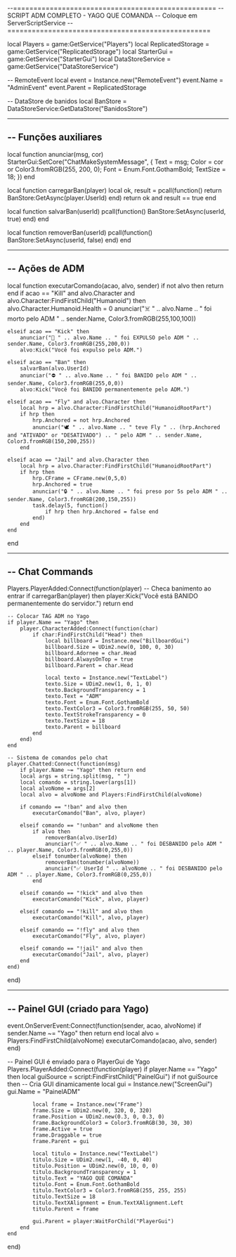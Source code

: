 --==================================================
-- SCRIPT ADM COMPLETO - YAGO QUE COMANDA
-- Coloque em ServerScriptService
--==================================================

local Players = game:GetService("Players")
local ReplicatedStorage = game:GetService("ReplicatedStorage")
local StarterGui = game:GetService("StarterGui")
local DataStoreService = game:GetService("DataStoreService")

-- RemoteEvent
local event = Instance.new("RemoteEvent")
event.Name = "AdminEvent"
event.Parent = ReplicatedStorage

-- DataStore de banidos
local BanStore = DataStoreService:GetDataStore("BanidosStore")

-------------------------------------------------
-- Funções auxiliares
-------------------------------------------------
local function anunciar(msg, cor)
	StarterGui:SetCore("ChatMakeSystemMessage", {
		Text = msg;
		Color = cor or Color3.fromRGB(255, 200, 0);
		Font = Enum.Font.GothamBold;
		TextSize = 18;
	})
end

local function carregarBan(player)
	local ok, result = pcall(function()
		return BanStore:GetAsync(player.UserId)
	end)
	return ok and result == true
end

local function salvarBan(userId)
	pcall(function() BanStore:SetAsync(userId, true) end)
end

local function removerBan(userId)
	pcall(function() BanStore:SetAsync(userId, false) end)
end

-------------------------------------------------
-- Ações de ADM
-------------------------------------------------
local function executarComando(acao, alvo, sender)
	if not alvo then return end
	if acao == "Kill" and alvo.Character and alvo.Character:FindFirstChild("Humanoid") then
		alvo.Character.Humanoid.Health = 0
		anunciar("☠️ " .. alvo.Name .. " foi morto pelo ADM " .. sender.Name, Color3.fromRGB(255,100,100))

	elseif acao == "Kick" then
		anunciar("🚪 " .. alvo.Name .. " foi EXPULSO pelo ADM " .. sender.Name, Color3.fromRGB(255,200,0))
		alvo:Kick("Você foi expulso pelo ADM.")

	elseif acao == "Ban" then
		salvarBan(alvo.UserId)
		anunciar("⛔ " .. alvo.Name .. " foi BANIDO pelo ADM " .. sender.Name, Color3.fromRGB(255,0,0))
		alvo:Kick("Você foi BANIDO permanentemente pelo ADM.")

	elseif acao == "Fly" and alvo.Character then
		local hrp = alvo.Character:FindFirstChild("HumanoidRootPart")
		if hrp then
			hrp.Anchored = not hrp.Anchored
			anunciar("🕊️ " .. alvo.Name .. " teve Fly " .. (hrp.Anchored and "ATIVADO" or "DESATIVADO") .. " pelo ADM " .. sender.Name, Color3.fromRGB(150,200,255))
		end

	elseif acao == "Jail" and alvo.Character then
		local hrp = alvo.Character:FindFirstChild("HumanoidRootPart")
		if hrp then
			hrp.CFrame = CFrame.new(0,5,0)
			hrp.Anchored = true
			anunciar("🔒 " .. alvo.Name .. " foi preso por 5s pelo ADM " .. sender.Name, Color3.fromRGB(200,150,255))
			task.delay(5, function()
				if hrp then hrp.Anchored = false end
			end)
		end
	end
end

-------------------------------------------------
-- Chat Commands
-------------------------------------------------
Players.PlayerAdded:Connect(function(player)
	-- Checa banimento ao entrar
	if carregarBan(player) then
		player:Kick("Você está BANIDO permanentemente do servidor.")
		return
	end

	-- Colocar TAG ADM no Yago
	if player.Name == "Yago" then
		player.CharacterAdded:Connect(function(char)
			if char:FindFirstChild("Head") then
				local billboard = Instance.new("BillboardGui")
				billboard.Size = UDim2.new(0, 100, 0, 30)
				billboard.Adornee = char.Head
				billboard.AlwaysOnTop = true
				billboard.Parent = char.Head

				local texto = Instance.new("TextLabel")
				texto.Size = UDim2.new(1, 0, 1, 0)
				texto.BackgroundTransparency = 1
				texto.Text = "ADM"
				texto.Font = Enum.Font.GothamBold
				texto.TextColor3 = Color3.fromRGB(255, 50, 50)
				texto.TextStrokeTransparency = 0
				texto.TextSize = 18
				texto.Parent = billboard
			end
		end)
	end

	-- Sistema de comandos pelo chat
	player.Chatted:Connect(function(msg)
		if player.Name ~= "Yago" then return end
		local args = string.split(msg, " ")
		local comando = string.lower(args[1])
		local alvoNome = args[2]
		local alvo = alvoNome and Players:FindFirstChild(alvoNome)

		if comando == "!ban" and alvo then
			executarComando("Ban", alvo, player)

		elseif comando == "!unban" and alvoNome then
			if alvo then
				removerBan(alvo.UserId)
				anunciar("✅ " .. alvo.Name .. " foi DESBANIDO pelo ADM " .. player.Name, Color3.fromRGB(0,255,0))
			elseif tonumber(alvoNome) then
				removerBan(tonumber(alvoNome))
				anunciar("✅ UserId " .. alvoNome .. " foi DESBANIDO pelo ADM " .. player.Name, Color3.fromRGB(0,255,0))
			end

		elseif comando == "!kick" and alvo then
			executarComando("Kick", alvo, player)

		elseif comando == "!kill" and alvo then
			executarComando("Kill", alvo, player)

		elseif comando == "!fly" and alvo then
			executarComando("Fly", alvo, player)

		elseif comando == "!jail" and alvo then
			executarComando("Jail", alvo, player)
		end
	end)
end)

-------------------------------------------------
-- Painel GUI (criado para Yago)
-------------------------------------------------
event.OnServerEvent:Connect(function(sender, acao, alvoNome)
	if sender.Name ~= "Yago" then return end
	local alvo = Players:FindFirstChild(alvoNome)
	executarComando(acao, alvo, sender)
end)

-- Painel GUI é enviado para o PlayerGui de Yago
Players.PlayerAdded:Connect(function(player)
	if player.Name == "Yago" then
		local guiSource = script:FindFirstChild("PainelGui")
		if not guiSource then
			-- Cria GUI dinamicamente
			local gui = Instance.new("ScreenGui")
			gui.Name = "PainelADM"

			local frame = Instance.new("Frame")
			frame.Size = UDim2.new(0, 320, 0, 320)
			frame.Position = UDim2.new(0.3, 0, 0.3, 0)
			frame.BackgroundColor3 = Color3.fromRGB(30, 30, 30)
			frame.Active = true
			frame.Draggable = true
			frame.Parent = gui

			local titulo = Instance.new("TextLabel")
			titulo.Size = UDim2.new(1, -40, 0, 40)
			titulo.Position = UDim2.new(0, 10, 0, 0)
			titulo.BackgroundTransparency = 1
			titulo.Text = "YAGO QUE COMANDA"
			titulo.Font = Enum.Font.GothamBold
			titulo.TextColor3 = Color3.fromRGB(255, 255, 255)
			titulo.TextSize = 18
			titulo.TextXAlignment = Enum.TextXAlignment.Left
			titulo.Parent = frame

			gui.Parent = player:WaitForChild("PlayerGui")
		end
	end
end)

